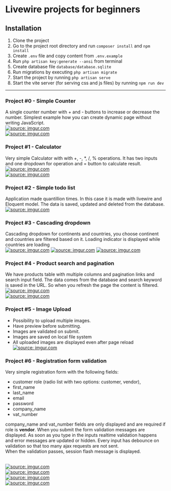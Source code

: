 # Livewire projects for beginners

## Installation

1. Clone the project
2. Go to the project root directory and run `composer install` and `npm install`
3. Create `.env` file and copy content from `.env.example`
4. Run `php artisan key:generate --ansi` from terminal
5. Create database file `database/database.sqlite`
6. Run migrations by executing `php artisan migrate`
7. Start the project by running `php artisan serve`
8. Start the vite server (for serving css and js files) by running `npm run dev`

---

### Project #0 - Simple Counter

A single counter number with + and - buttons to increase or decrease the number. Simplest example how you can create dynamic page without writing JavaScript.
<br>
<a href="https://imgur.com/Pn2Wy91"><img src="https://i.imgur.com/Pn2Wy91.png" title="source: imgur.com" /></a>
<br>
<a href="https://imgur.com/9oZn9hP"><img src="https://i.imgur.com/9oZn9hP.png" title="source: imgur.com" /></a>

### Project #1 - Calculator

Very simple Calculator with with +, -, \*, /, % operations. It has two inputs and one dropdown for operation and = button to calculate result.
<br>
<a href="https://imgur.com/Jq4OhdQ"><img src="https://i.imgur.com/Jq4OhdQ.png" title="source: imgur.com" /></a>
<br>
<a href="https://imgur.com/eYgcOR7"><img src="https://i.imgur.com/eYgcOR7.png" title="source: imgur.com" /></a>

### Project #2 - Simple todo list

Application made quantillion times. In this case it is made with livewire and Eloquent model. The data is saved, updated and deleted from the database.
<br>
<a href="https://imgur.com/1QEnRvC"><img src="https://i.imgur.com/1QEnRvC.png" title="source: imgur.com" /></a>

### Project #3 - Cascading dropdown

Cascading dropdown for continents and countries, you choose continent and countries are filtered based on it. Loading indicator is displayed while countries are loading
<br>
<a href="https://imgur.com/Zhh9fS0"><img src="https://i.imgur.com/Zhh9fS0.png" title="source: imgur.com" /></a>
<a href="https://imgur.com/eDR3UMR"><img src="https://i.imgur.com/eDR3UMR.png" title="source: imgur.com" /></a>
<a href="https://imgur.com/YZoYJBx"><img src="https://i.imgur.com/YZoYJBx.png" title="source: imgur.com" /></a>

### Project #4 - Product search and pagination

We have products table with multiple columns and pagination links and search input field. The data comes from the database and search keyword is saved in the URL. So when you refresh the page the content is filtered.
<br>
<a href="https://imgur.com/HqHVSpU"><img src="https://i.imgur.com/HqHVSpU.png" title="source: imgur.com" /></a>
<br>
<a href="https://imgur.com/et7kJhl"><img src="https://i.imgur.com/et7kJhl.png" title="source: imgur.com" /></a>

### Project #5 - Image Upload

-   Possibility to upload multiple images.
-   Have preview before submitting.
-   Images are validated on submit.
-   Images are saved on local file system
-   All uploaded images are displayed even after page reload
    <br>
    <a href="https://imgur.com/Z1WuXgE"><img src="https://i.imgur.com/Z1WuXgE.png" title="source: imgur.com" /></a>

### Project #6 - Registration form validation

Very simple registration form with the following fields:

-   customer role (radio list with two options: customer, vendor),
-   first_name
-   last_name
-   email
-   password
-   company_name
-   vat_number

company_name and vat_number fields are only displayed and are required if role is **vendor**.
When you submit the form validation messages are displayed. As soon as you type in the inputs realtime validation happens and error messages are updated or hidden.
Every input has debounce on validation so that too many ajax requests are not sent. <br>
When the validation passes, session flash message is displayed.

<br>
<a href="https://imgur.com/Qku0EXj"><img src="https://i.imgur.com/Qku0EXj.png" title="source: imgur.com" /></a>
<br>
<a href="https://imgur.com/TLKM9YG"><img src="https://i.imgur.com/TLKM9YG.png" title="source: imgur.com" /></a>
<br>
<a href="https://imgur.com/n3JHqKt"><img src="https://i.imgur.com/n3JHqKt.png" title="source: imgur.com" /></a>
<br>
<a href="https://imgur.com/S22AX3d"><img src="https://i.imgur.com/S22AX3d.png" title="source: imgur.com" /></a>

